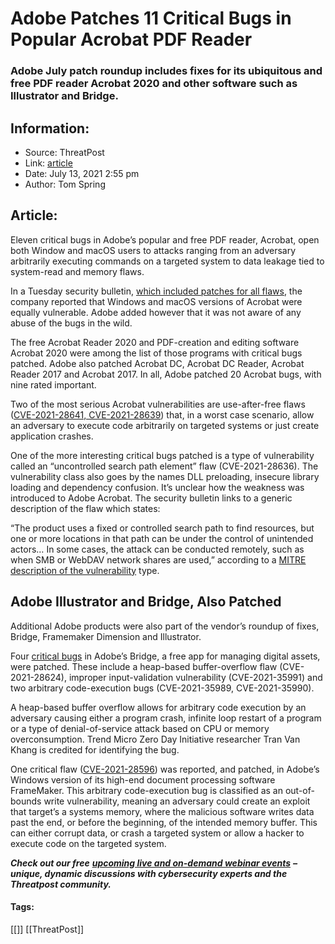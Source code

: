 # Adobe Patches 11 Critical Bugs in Popular Acrobat PDF Reader
### Adobe July patch roundup includes fixes for its ubiquitous and free PDF reader Acrobat 2020 and other software such as Illustrator and Bridge.  

## Information:
+ Source: ThreatPost
+ Link: [article](https://kasperskycontenthub.com/threatpost-global/?p=167743)
+ Date: July 13, 2021  2:55 pm
+ Author: Tom Spring


## Article:
Eleven critical bugs in Adobe’s popular and free PDF reader, Acrobat, open both Window and macOS users to attacks ranging from an adversary arbitrarily executing commands on a targeted system to data leakage tied to system-read and memory flaws.


In a Tuesday security bulletin, [which included patches for all flaws](https://helpx.adobe.com/security.html/security/security-bulletin.ug.html), the company reported that Windows and macOS versions of Acrobat were equally vulnerable. Adobe added however that it was not aware of any abuse of the bugs in the wild.


The free Acrobat Reader 2020 and PDF-creation and editing software Acrobat 2020 were among the list of those programs with critical bugs patched. Adobe also patched Acrobat DC, Acrobat DC Reader, Acrobat Reader 2017 and Acrobat 2017. In all, Adobe patched 20 Acrobat bugs, with nine rated important.  

Two of the most serious Acrobat vulnerabilities are use-after-free flaws ([CVE-2021-28641, CVE-2021-28639](https://helpx.adobe.com/security/products/acrobat/apsb21-51.html)) that, in a worst case scenario, allow an adversary to execute code arbitrarily on targeted systems or just create application crashes.


One of the more interesting critical bugs patched is a type of vulnerability called an “uncontrolled search path element” flaw (CVE-2021-28636). The vulnerability class also goes by the names DLL preloading, insecure library loading and dependency confusion. It’s unclear how the weakness was introduced to Adobe Acrobat. The security bulletin links to a generic description of the flaw which states:


“The product uses a fixed or controlled search path to find resources, but one or more locations in that path can be under the control of unintended actors… In some cases, the attack can be conducted remotely, such as when SMB or WebDAV network shares are used,” according to a [MITRE description of the vulnerability](https://cwe.mitre.org/data/definitions/427.html) type.


**Adobe Illustrator and Bridge, Also Patched**
----------------------------------------------


Additional Adobe products were also part of the vendor’s roundup of fixes, Bridge, Framemaker Dimension and Illustrator.


Four [critical bugs](https://helpx.adobe.com/security/products/bridge/apsb21-53.html) in Adobe’s Bridge, a free app for managing digital assets, were patched. These include a heap-based buffer-overflow flaw (CVE-2021-28624), improper input-validation vulnerability (CVE-2021-35991) and two arbitrary code-execution bugs (CVE-2021-35989, CVE-2021-35990).


A heap-based buffer overflow allows for arbitrary code execution by an adversary causing either a program crash, infinite loop restart of a program or a type of denial-of-service attack based on CPU or memory overconsumption. Trend Micro Zero Day Initiative researcher Tran Van Khang is credited for identifying the bug.


One critical flaw ([CVE-2021-28596](https://helpx.adobe.com/security/products/framemaker/apsb21-45.html)) was reported, and patched, in Adobe’s Windows version of its high-end document processing software FrameMaker. This arbitrary code-execution bug is classified as an out-of-bounds write vulnerability, meaning an adversary could create an exploit that target’s a systems memory, where the malicious software writes data past the end, or before the beginning, of the intended memory buffer. This can either corrupt data, or crash a targeted system or allow a hacker to execute code on the targeted system.


***Check out our free*** [***upcoming live and on-demand webinar events***](https://threatpost.com/category/webinars/) ***– unique, dynamic discussions with cybersecurity experts and the Threatpost community.***




#### Tags:
[[]] [[ThreatPost]]
